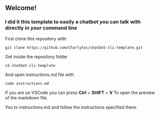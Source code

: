 ## Welcome!

### I did it this template to easily a chatbot you can talk with directly in your command line

First clone this repository with:
```
git clone https://github.com/Charlytoc/chatbot-cli-template.git 
```

Get inside the repository folder
```
cd chatbot-cli-template
```

And open instructions.md file with
```
code instructions.md
```

If you are un VSCode you can press **Ctrl** +  **SHIFT** + **V**
To open the preview of the markdown file.


You to instructions.md and follow the instructions specified there.
